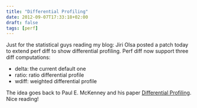 ```yaml
---
title: "Differential Profiling"
date: 2012-09-07T17:33:18+02:00
draft: false
tags: [perf]
---
```


Just for the statistical guys reading my blog: Jiri Olsa posted a patch today to extend perf diff to show differential profiling. Perf diff now support three diff computations:


* delta: the current default one
* ratio: ratio differential profile
* wdiff: weighted differential profile


The idea goes back to Paul E. McKenney and his paper [Differential Profiling](http://www2.rdrop.com/users/paulmck/scalability/paper/profiling.2002.06.04.pdf). Nice reading!


